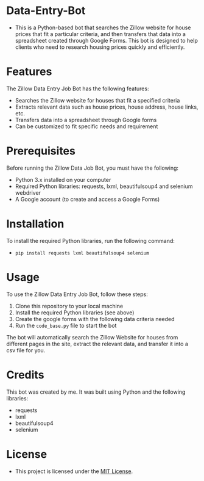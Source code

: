 # Data-Entry-Bot
- This is a Python-based bot that searches the Zillow website for house prices that fit a particular criteria, and then transfers that data into a spreadsheet created through Google Forms. This bot is designed to help clients who need to research housing prices quickly and efficiently.

# Features
The Zillow Data Entry Job Bot has the following features:
- Searches the Zillow website for houses that fit a specified criteria
- Extracts relevant data such as house prices, house address, house links, etc.
- Transfers data into a spreadsheet through Google forms
- Can be customized to fit specific needs and requirement

# Prerequisites
Before running the Zillow Data Job Bot, you must have the following:
- Python 3.x installed on your computer
- Required Python libraries: requests, lxml, beautifulsoup4 and selenium webdriver
- A Google account (to create and access a Google Forms)

# Installation
To install the required Python libraries, run the following command:
- `pip install requests lxml beautifulsoup4 selenium
`

# Usage
To use the Zillow Data Entry Job Bot, follow these steps:
1. Clone this repository to your local machine
2. Install the required Python libraries (see above)
3. Create the google forms with the following data criteria needed
4. Run the `code_base.py` file to start the bot

The bot will automatically search the Zillow Website for houses from different pages in the site, extract the relevant data, and transfer it into a csv file for you.

# Credits
This bot was created by me. It was built using Python and the following libraries:

- requests
- lxml
- beautifulsoup4
- selenium

# License
- This project is licensed under the [MIT License](LICENSE).

